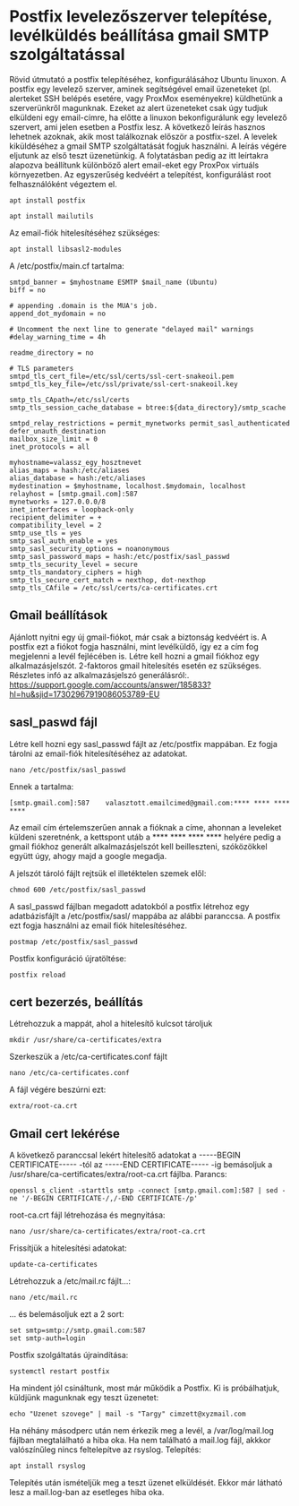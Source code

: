 # Postfix levelezőszerver telepítése, levélküldés beállítása gmail SMTP szolgáltatással
Rövid útmutató a postfix telepítéséhez, konfigurálásához Ubuntu linuxon.
A postfix egy levelező szerver, aminek segítségével email üzeneteket (pl. alerteket SSH belépés esetére, vagy ProxMox eseményekre) küldhetünk a szerverünkről magunknak. Ezeket az alert üzeneteket csak úgy tudjuk elküldeni egy email-címre, ha előtte a linuxon bekonfigurálunk egy levelező szervert, ami jelen esetben a Postfix lesz.
A következő leírás hasznos lehetnek azoknak, akik most találkoznak először a postfix-szel. A levelek kiküldéséhez a gmail SMTP szolgáltatását fogjuk használni. A leírás végére eljutunk az első teszt üzenetünkig. A folytatásban pedig az itt leírtakra alapozva beállítunk különböző alert email-eket egy ProxPox virtuáls környezetben.
Az egyszerűség kedvéért a telepítést, konfigurálást root felhasználóként végeztem el.
```
apt install postfix
```
```
apt install mailutils
```      
Az email-fiók hitelesítéséhez szükséges:
```
apt install libsasl2-modules
```
A /etc/postfix/main.cf tartalma:
```
smtpd_banner = $myhostname ESMTP $mail_name (Ubuntu)
biff = no

# appending .domain is the MUA's job.
append_dot_mydomain = no

# Uncomment the next line to generate "delayed mail" warnings
#delay_warning_time = 4h

readme_directory = no

# TLS parameters
smtpd_tls_cert_file=/etc/ssl/certs/ssl-cert-snakeoil.pem
smtpd_tls_key_file=/etc/ssl/private/ssl-cert-snakeoil.key

smtp_tls_CApath=/etc/ssl/certs
smtp_tls_session_cache_database = btree:${data_directory}/smtp_scache

smtpd_relay_restrictions = permit_mynetworks permit_sasl_authenticated defer_unauth_destination
mailbox_size_limit = 0
inet_protocols = all

myhostname=valassz_egy_hosztnevet
alias_maps = hash:/etc/aliases
alias_database = hash:/etc/aliases
mydestination = $myhostname, localhost.$mydomain, localhost
relayhost = [smtp.gmail.com]:587
mynetworks = 127.0.0.0/8
inet_interfaces = loopback-only
recipient_delimiter = +
compatibility_level = 2
smtp_use_tls = yes
smtp_sasl_auth_enable = yes
smtp_sasl_security_options = noanonymous
smtp_sasl_password_maps = hash:/etc/postfix/sasl_passwd
smtp_tls_security_level = secure
smtp_tls_mandatory_ciphers = high
smtp_tls_secure_cert_match = nexthop, dot-nexthop
smtp_tls_CAfile = /etc/ssl/certs/ca-certificates.crt

```
## Gmail beállítások
Ajánlott nyitni egy új gmail-fiókot, már csak a biztonság kedvéért is. A postfix ezt a fiókot fogja használni, mint levélküldő, így ez a cím fog megjelenni a levél fejlécében is.
Létre kell hozni a gmail fiókhoz egy alkalmazásjelszót. 2-faktoros gmail hitelesítés esetén ez szükséges.
Részletes infó az alkalmazásjelszó generálásról:. https://support.google.com/accounts/answer/185833?hl=hu&sjid=17302967919086053789-EU

## sasl_paswd fájl
Létre kell hozni egy sasl_passwd fájlt az /etc/postfix mappában. Ez fogja tárolni az email-fiók hitelesítéséhez az adatokat.
```
nano /etc/postfix/sasl_passwd
```
Ennek a tartalma:
```
[smtp.gmail.com]:587    valasztott.emailcimed@gmail.com:**** **** **** ****
```
Az email cím értelemszerűen annak a fióknak a címe, ahonnan a leveleket küldeni szeretnénk, a kettspont utáb a **** **** **** **** helyére pedig a gmail fiókhoz generált alkalmazásjelszót kell beilleszteni, szóközökkel együtt úgy, ahogy majd a google megadja.

A jelszót tároló fájlt rejtsük el illetéktelen szemek elől:
```
chmod 600 /etc/postfix/sasl_passwd
```

A sasl_passwd fájlban megadott adatokból a postfix létrehoz egy adatbázisfájlt a /etc/postfix/sasl/ mappába az alábbi paranccsa. A postfix ezt fogja használni az email fiók hitelesítéséhez.
```
postmap /etc/postfix/sasl_passwd
```


Postfix konfiguráció újratöltése:
```
postfix reload
```

## cert bezerzés, beállítás
Létrehozzuk a mappát, ahol a hitelesítő kulcsot tároljuk
```
mkdir /usr/share/ca-certificates/extra
```
Szerkeszük a /etc/ca-certificates.conf fájlt
```
nano /etc/ca-certificates.conf
```
A  fájl végére beszúrni ezt:
```
extra/root-ca.crt
```
## Gmail cert lekérése
A következő paranccsal lekért hitelesítő adatokat a -----BEGIN CERTIFICATE----- -tól az -----END CERTIFICATE----- -ig bemásoljuk a /usr/share/ca-certificates/extra/root-ca.crt fájlba.
Parancs:
```
openssl s_client -starttls smtp -connect [smtp.gmail.com]:587 | sed -ne '/-BEGIN CERTIFICATE-/,/-END CERTIFICATE-/p'
```
root-ca.crt fájl létrehozása és megnyitása:
```
nano /usr/share/ca-certificates/extra/root-ca.crt
```
Frissítjük a hitelesítési adatokat:
```
update-ca-certificates
```
Létrehozzuk a /etc/mail.rc fájlt...:
```
nano /etc/mail.rc
```
... és belemásoljuk ezt a 2 sort:
```
set smtp=smtp://smtp.gmail.com:587
set smtp-auth=login
```
Postfix szolgáltatás újraindítása:
```
systemctl restart postfix
```
Ha mindent jól csináltunk, most már működik a Postfix. Ki is próbálhatjuk, küldjünk magunknak egy teszt üzenetet:
```
echo "Uzenet szovege" | mail -s "Targy" cimzett@xyzmail.com
```

Ha néhány másodperc után nem érkezik meg a levél, a /var/log/mail.log fájlban megtalálható a hiba oka. Ha nem található a mail.log fájl, akkkor valószínűleg nincs feltelepítve az rsyslog. Telepítés:
```
apt install rsyslog
```
Telepítés után ismételjük meg a teszt üzenet elküldését. Ekkor már látható lesz a mail.log-ban az esetleges hiba oka.